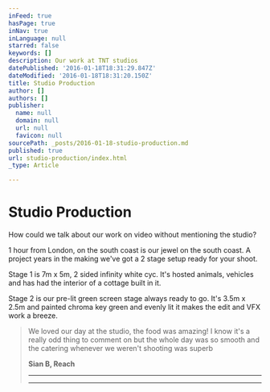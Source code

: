 ```yaml
---
inFeed: true
hasPage: true
inNav: true
inLanguage: null
starred: false
keywords: []
description: Our work at TNT studios
datePublished: '2016-01-18T18:31:29.847Z'
dateModified: '2016-01-18T18:31:20.150Z'
title: Studio Production
author: []
authors: []
publisher:
  name: null
  domain: null
  url: null
  favicon: null
sourcePath: _posts/2016-01-18-studio-production.md
published: true
url: studio-production/index.html
_type: Article

---
```

# Studio Production

How could we talk about our work on video without mentioning the studio?

1 hour from London, on the south coast is our jewel on the south coast. A project years in the making we've got a 2 stage setup ready for your shoot.

Stage 1 is 7m x 5m, 2 sided infinity white cyc. It's hosted animals, vehicles and has had the interior of a cottage built in it.

Stage 2 is our pre-lit green screen stage always ready to go. It's 3.5m x 2.5m and painted chroma key green and evenly lit it makes the edit and VFX work a breeze.

> We loved our day at the studio, the food was amazing! I know it's a really odd thing to comment on but the whole day was so smooth and the catering whenever we weren't shooting was superb
> 
> **Sian B, Reach**
> 
> ********
> 
> ****************